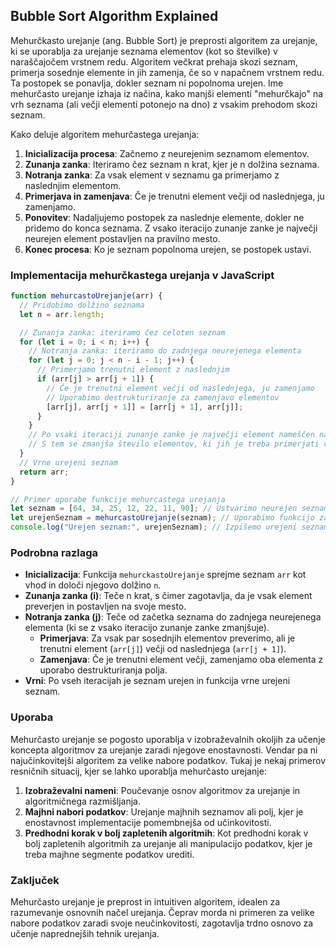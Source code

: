## Bubble Sort Algorithm Explained

Mehurčkasto urejanje (ang. Bubble Sort) je preprosti algoritem za urejanje, ki se uporablja za urejanje seznama elementov (kot so številke) v naraščajočem vrstnem redu. Algoritem večkrat prehaja skozi seznam, primerja sosednje elemente in jih zamenja, če so v napačnem vrstnem redu. Ta postopek se ponavlja, dokler seznam ni popolnoma urejen. Ime mehurčasto urejanje izhaja iz načina, kako manjši elementi "mehurčkajo" na vrh seznama (ali večji elementi potonejo na dno) z vsakim prehodom skozi seznam.

Kako deluje algoritem mehurčastega urejanja:

1. **Inicializacija procesa**: Začnemo z neurejenim seznamom elementov. 
2. **Zunanja zanka**: Iteriramo čez seznam n krat, kjer je n dolžina seznama. 
3. **Notranja zanka**: Za vsak element v seznamu ga primerjamo z naslednjim elementom. 
4. **Primerjava in zamenjava**: Če je trenutni element večji od naslednjega, ju zamenjamo. 
5. **Ponovitev**: Nadaljujemo postopek za naslednje elemente, dokler ne pridemo do konca seznama. Z vsako iteracijo zunanje zanke je največji neurejen element postavljen na pravilno mesto. 
6. **Konec procesa**: Ko je seznam popolnoma urejen, se postopek ustavi.

### Implementacija mehurčkastega urejanja v JavaScript
```javascript
function mehurcastoUrejanje(arr) {
  // Pridobimo dolžino seznama
  let n = arr.length;

  // Zunanja zanka: iteriramo čez celoten seznam
  for (let i = 0; i < n; i++) {
    // Notranja zanka: iteriramo do zadnjega neurejenega elementa
    for (let j = 0; j < n - i - 1; j++) {
      // Primerjamo trenutni element z naslednjim
      if (arr[j] > arr[j + 1]) {
        // Če je trenutni element večji od naslednjega, ju zamenjamo
        // Uporabimo destrukturiranje za zamenjavo elementov
        [arr[j], arr[j + 1]] = [arr[j + 1], arr[j]];
      }
    }
    // Po vsaki iteraciji zunanje zanke je največji element nameščen na pravilno mesto
    // S tem se zmanjša število elementov, ki jih je treba primerjati v naslednji iteraciji
  }
  // Vrne urejeni seznam
  return arr;
}

// Primer uporabe funkcije mehurcastega urejanja
let seznam = [64, 34, 25, 12, 22, 11, 90]; // Ustvarimo neurejen seznam
let urejenSeznam = mehurcastoUrejanje(seznam); // Uporabimo funkcijo za urejanje seznama
console.log("Urejen seznam:", urejenSeznam); // Izpišemo urejeni seznam
```

### Podrobna razlaga
- **Inicializacija**: Funkcija `mehurckastoUrejanje` sprejme seznam `arr` kot vhod in določi njegovo dolžino `n`.
- **Zunanja zanka (i)**: Teče n krat, s čimer zagotavlja, da je vsak element preverjen in postavljen na svoje mesto.
- **Notranja zanka (j)**: Teče od začetka seznama do zadnjega neurejenega elementa (ki se z vsako iteracijo zunanje zanke zmanjšuje). 
  - **Primerjava**: Za vsak par sosednjih elementov preverimo, ali je trenutni element (`arr[j]`) večji od naslednjega (`arr[j + 1]`).
  - **Zamenjava**: Če je trenutni element večji, zamenjamo oba elementa z uporabo destrukturiranja polja.
- **Vrni**: Po vseh iteracijah je seznam urejen in funkcija vrne urejeni seznam.

### Uporaba

Mehurčasto urejanje se pogosto uporablja v izobraževalnih okoljih za učenje koncepta algoritmov za urejanje zaradi njegove enostavnosti. Vendar pa ni najučinkovitejši algoritem za velike nabore podatkov. Tukaj je nekaj primerov resničnih situacij, kjer se lahko uporablja mehurčasto urejanje:

1. **Izobraževalni nameni**: Poučevanje osnov algoritmov za urejanje in algoritmičnega razmišljanja.
2. **Majhni nabori podatkov**: Urejanje majhnih seznamov ali polj, kjer je enostavnost implementacije pomembnejša od učinkovitosti.
3. **Predhodni korak v bolj zapletenih algoritmih**: Kot predhodni korak v bolj zapletenih algoritmih za urejanje ali manipulacijo podatkov, kjer je treba majhne segmente podatkov urediti.

### Zaključek
Mehurčasto urejanje je preprost in intuitiven algoritem, idealen za razumevanje osnovnih načel urejanja. Čeprav morda ni primeren za velike nabore podatkov zaradi svoje neučinkovitosti, zagotavlja trdno osnovo za učenje naprednejših tehnik urejanja.